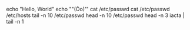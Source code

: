 echo "Hello, World"
echo "\"(Ôo)'"
cat /etc/passwd
cat /etc/passwd /etc/hosts
tail -n 10 /etc/passwd
head -n 10 /etc/passwd
head -n 3 iacta | tail -n 1

